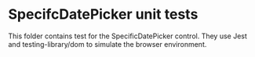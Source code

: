 # SpecifcDatePicker unit tests

This folder contains test for the SpecificDatePicker control.
They use Jest and testing-library/dom to simulate the browser environment.
